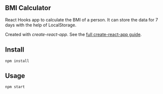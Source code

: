 BMI Calculator
---

React Hooks app to calculate the BMI of a person. It can store the data for 7 days with the help of LocalStorage.

Created with *create-react-app*. See the [full create-react-app guide](https://github.com/facebookincubator/create-react-app/blob/master/packages/react-scripts/template/README.md).



Install
---

`npm install`



Usage
---

`npm start`
